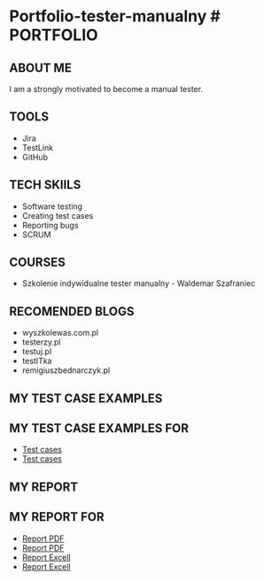 # Portfolio-tester-manualny # PORTFOLIO
## ABOUT ME
I am a strongly motivated to become a manual tester.
## TOOLS
* Jira
* TestLink
* GitHub
## TECH SKIILS
* Software testing
* Creating test cases
* Reporting bugs
* SCRUM
## COURSES
* Szkolenie indywidualne tester manualny - Waldemar Szafraniec
## RECOMENDED BLOGS
* wyszkolewas.com.pl
* testerzy.pl
* testuj.pl
* testITka
* remigiuszbednarczyk.pl
## MY TEST CASE EXAMPLES
## MY TEST CASE EXAMPLES FOR 
* [Test cases](https://docs.google.com/document/d/1gRgOZPrx_CeHsdoe4BtOyHa9i-pk2Pmn/edit?usp=sharing&ouid=114808604212510673926&rtpof=true&sd=true)
* [Test cases](https://docs.google.com/document/d/1yhwlQ1fnqPKjs0lsjqet8WqxKc88SnOX/edit?usp=sharing&ouid=114808604212510673926&rtpof=true&sd=true)
## MY REPORT
## MY REPORT FOR 
* [Report PDF](https://drive.google.com/file/d/19TClGUIsl6CoN5F4GbvtYgWZ9jnUq8lT/view?usp=sharing)
* [Report PDF](https://drive.google.com/file/d/1MV7RPOCOdHykG1wUdUNAYCrX2BlMcDya/view?usp=sharing)
* [Report Excell](https://drive.google.com/file/d/1cp4C1-Iexk9dGkWRx0h28shI0CSzQEzx/view?usp=sharing)
* [Report Excell](https://drive.google.com/file/d/1Sf9dtrwBf9YtiM-q0ZKxjXKbxVFIf0AW/view?usp=sharing)

